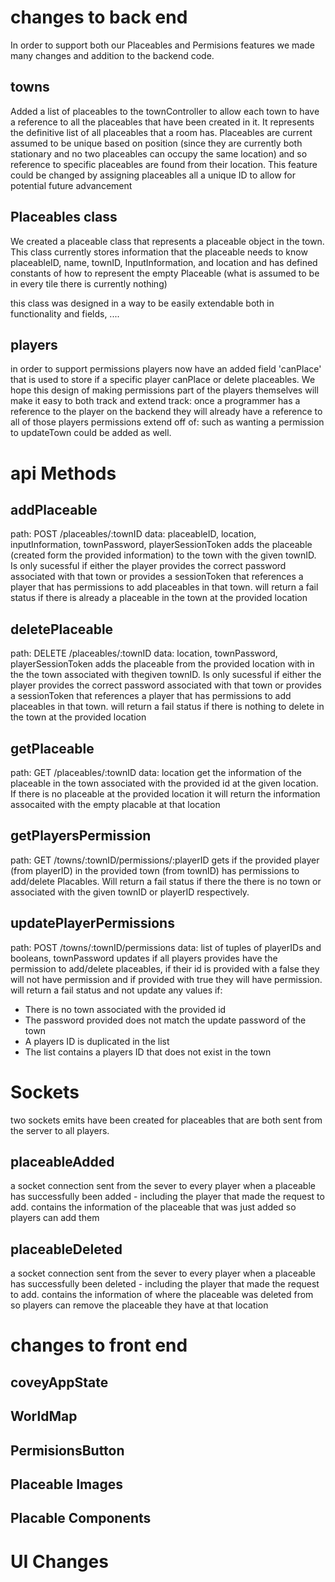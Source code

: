 # changes to back end

In order to support both our Placeables and Permisions features we made many changes and addition to the backend code.

## towns

Added a list of placeables to the townController to allow each town to have a reference to all the placeables that have been created in it.
It represents the definitive list of all placeables that a room has.
Placeables are current assumed to be unique based on position (since they are currently both stationary and no two placeables can occupy the same location)
and so reference to specific placeables are found from their location.
This feature could be changed by assigning placeables all a unique ID to allow for potential future advancement

## Placeables class

We created a placeable class that represents a placeable object in the town.
This class currently stores information that the placeable needs to know
placeableID, name, townID, InputInformation, and location
and has defined constants of how to represent the empty Placeable (what is assumed to be in every tile there is currently nothing)

this class was designed in a way to be easily extendable both in functionality and fields, ....

## players

in order to support permissions players now have an added field 'canPlace' that is used to store if a specific player canPlace or delete placeables.
We hope this design of making permissions part of the players themselves will make it easy to both track and extend
track: once a programmer has a reference to the player on the backend they will already have a reference to all of those players permissions
extend off of: such as wanting a permission to updateTown could be added as well.

# api Methods

## addPlaceable

path: POST /placeables/:townID
data: placeableID, location, inputInformation, townPassword, playerSessionToken
adds the placeable (created form the provided information) to the town with the given townID. Is only sucessful if either the player provides the correct password associated with that town or provides a sessionToken that references a player that has permissions to add placeables in that town.
will return a fail status if there is already a placeable in the town at the provided location

## deletePlaceable

path: DELETE /placeables/:townID
data: location, townPassword, playerSessionToken
adds the placeable from the provided location with in the the town associated with thegiven townID. Is only sucessful if either the player provides the correct password associated with that town or provides a sessionToken that references a player that has permissions to add placeables in that town.
will return a fail status if there is nothing to delete in the town at the provided location

## getPlaceable

path: GET /placeables/:townID
data: location
get the information of the placeable in the town associated with the provided id at the given location.
If there is no placeable at the provided location it will return the information assocaited with the empty placable at that location

## getPlayersPermission

path: GET /towns/:townID/permissions/:playerID
gets if the provided player (from playerID) in the provided town (from townID) has permissions to add/delete Placables.
Will return a fail status if there the there is no town or associated with the given townID or playerID respectively.

## updatePlayerPermissions

path: POST /towns/:townID/permissions
data: list of tuples of playerIDs and booleans, townPassword
updates if all players provides have the permission to add/delete placeables, if their id is provided with a false they will not have permission and if provided with true they will have permission.
will return a fail status and not update any values if:

- There is no town associated with the provided id
- The password provided does not match the update password of the town
- A players ID is duplicated in the list
- The list contains a players ID that does not exist in the town

# Sockets

two sockets emits have been created for placeables that are both sent from the server to all players.

## placeableAdded

a socket connection sent from the sever to every player when a placeable has successfully been added - including the player that made the request to add.
contains the information of the placeable that was just added so players can add them

## placeableDeleted

a socket connection sent from the sever to every player when a placeable has successfully been deleted - including the player that made the request to add.
contains the information of where the placeable was deleted from so players can remove the placeable they have at that location

# changes to front end

## coveyAppState

## WorldMap

## PermisionsButton

## Placeable Images

## Placable Components

# UI Changes
